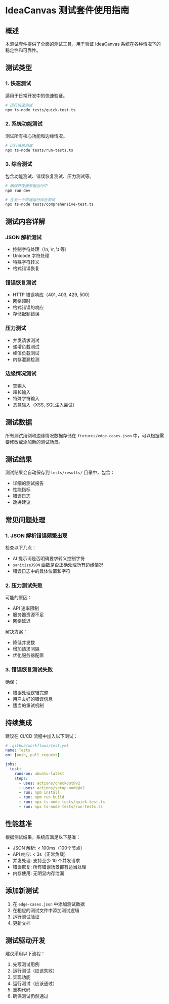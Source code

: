 # IdeaCanvas 测试套件使用指南

## 概述

本测试套件提供了全面的测试工具，用于验证 IdeaCanvas 系统在各种情况下的稳定性和可靠性。

## 测试类型

### 1. 快速测试
适用于日常开发中的快速验证。

```bash
# 运行快速测试
npx ts-node tests/quick-test.ts
```

### 2. 系统功能测试
测试所有核心功能和边缘情况。

```bash
# 运行系统测试
npx ts-node tests/run-tests.ts
```

### 3. 综合测试
包含功能测试、错误恢复测试、压力测试等。

```bash
# 确保开发服务器运行中
npm run dev

# 在另一个终端运行综合测试
npx ts-node tests/comprehensive-test.ts
```

## 测试内容详解

### JSON 解析测试
- 控制字符处理（\n, \r, \t 等）
- Unicode 字符处理
- 特殊字符转义
- 格式错误恢复

### 错误恢复测试
- HTTP 错误响应（401, 403, 429, 500）
- 网络超时
- 格式错误的响应
- 存储配额错误

### 压力测试
- 并发请求测试
- 递增负载测试
- 峰值负载测试
- 内存泄漏检测

### 边缘情况测试
- 空输入
- 超长输入
- 特殊字符输入
- 恶意输入（XSS, SQL注入尝试）

## 测试数据

所有测试用例和边缘情况数据存储在 `fixtures/edge-cases.json` 中，可以根据需要修改或添加新的测试场景。

## 测试结果

测试结果会自动保存到 `tests/results/` 目录中，包含：
- 详细的测试报告
- 性能指标
- 错误日志
- 改进建议

## 常见问题处理

### 1. JSON 解析错误频繁出现
检查以下几点：
- AI 提示词是否明确要求转义控制字符
- `sanitizeJSON` 函数是否正确处理所有边缘情况
- 错误日志中的具体位置和字符

### 2. 压力测试失败
可能的原因：
- API 速率限制
- 服务器资源不足
- 网络延迟

解决方案：
- 降低并发数
- 增加请求间隔
- 优化服务器配置

### 3. 错误恢复测试失败
确保：
- 错误处理逻辑完整
- 用户友好的错误信息
- 适当的重试机制

## 持续集成

建议在 CI/CD 流程中加入以下测试：

```yaml
# .github/workflows/test.yml
name: Tests
on: [push, pull_request]

jobs:
  test:
    runs-on: ubuntu-latest
    steps:
      - uses: actions/checkout@v2
      - uses: actions/setup-node@v2
      - run: npm install
      - run: npm run build
      - run: npx ts-node tests/quick-test.ts
      - run: npx ts-node tests/run-tests.ts
```

## 性能基准

根据测试结果，系统应满足以下基准：

- JSON 解析: < 100ms（100个节点）
- API 响应: < 3s（正常负载）
- 并发处理: 支持至少 10 个并发请求
- 错误恢复: 所有错误场景都有适当处理
- 内存使用: 无明显内存泄漏

## 添加新测试

1. 在 `edge-cases.json` 中添加测试数据
2. 在相应的测试文件中添加测试逻辑
3. 运行测试验证
4. 更新文档

## 测试驱动开发

建议采用以下流程：
1. 先写测试用例
2. 运行测试（应该失败）
3. 实现功能
4. 运行测试（应该通过）
5. 重构代码
6. 确保测试仍然通过